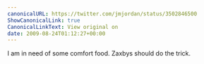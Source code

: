 ```yaml
---
canonicalURL: https://twitter.com/jmjordan/status/3502846500
ShowCanonicalLink: true
CanonicalLinkText: View original on
date: 2009-08-24T01:12:27+00:00
---
```

I am in need of some comfort food. Zaxbys should do the trick.